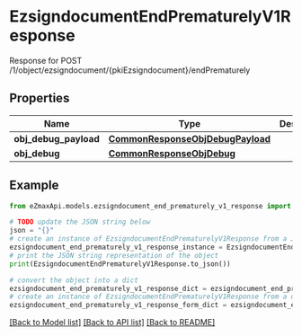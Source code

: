 # EzsigndocumentEndPrematurelyV1Response

Response for POST /1/object/ezsigndocument/{pkiEzsigndocument}/endPrematurely

## Properties

Name | Type | Description | Notes
------------ | ------------- | ------------- | -------------
**obj_debug_payload** | [**CommonResponseObjDebugPayload**](CommonResponseObjDebugPayload.md) |  | 
**obj_debug** | [**CommonResponseObjDebug**](CommonResponseObjDebug.md) |  | [optional] 

## Example

```python
from eZmaxApi.models.ezsigndocument_end_prematurely_v1_response import EzsigndocumentEndPrematurelyV1Response

# TODO update the JSON string below
json = "{}"
# create an instance of EzsigndocumentEndPrematurelyV1Response from a JSON string
ezsigndocument_end_prematurely_v1_response_instance = EzsigndocumentEndPrematurelyV1Response.from_json(json)
# print the JSON string representation of the object
print(EzsigndocumentEndPrematurelyV1Response.to_json())

# convert the object into a dict
ezsigndocument_end_prematurely_v1_response_dict = ezsigndocument_end_prematurely_v1_response_instance.to_dict()
# create an instance of EzsigndocumentEndPrematurelyV1Response from a dict
ezsigndocument_end_prematurely_v1_response_form_dict = ezsigndocument_end_prematurely_v1_response.from_dict(ezsigndocument_end_prematurely_v1_response_dict)
```
[[Back to Model list]](../README.md#documentation-for-models) [[Back to API list]](../README.md#documentation-for-api-endpoints) [[Back to README]](../README.md)


